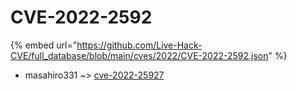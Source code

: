 # CVE-2022-2592
{% embed url="https://github.com/Live-Hack-CVE/full_database/blob/main/cves/2022/CVE-2022-2592.json" %}

* masahiro331 ~> [cve-2022-25927](https://www.alice-snow.ru/2022/database/cve-2022-2592/cve-2022-25927-masahiro331)